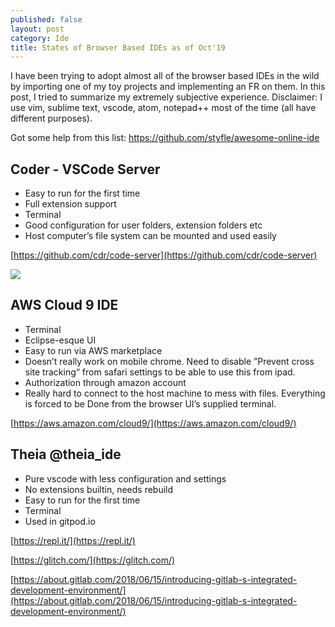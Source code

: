 ```yaml
---
published: false
layout: post
category: Ide
title: States of Browser Based IDEs as of Oct'19
---
```

I have been trying to adopt almost all of the browser based IDEs in the wild by importing one of my toy projects and implementing an FR on them. In this post, I tried to summarize my extremely subjective experience. Disclaimer: I use vim, sublime text, vscode, atom, notepad++ most of the time (all have different purposes).

Got some help from this list: <https://github.com/styfle/awesome-online-ide>

Coder - VSCode Server 
----------------------

*   Easy to run for the first time
*   Full extension support
*   Terminal
*   Good configuration for user folders, extension folders etc
*   Host computer’s file system can be mounted and used easily

[https://github.com/cdr/code-server](https://github.com/cdr/code-server)

![](api/images/qxfjXUM6JNN7/code_server_cpu_usage.png)

AWS Cloud 9 IDE
---------------

*   Terminal
*   Eclipse-esque UI
*   Easy to run via AWS marketplace
*   Doesn’t really work on mobile chrome. Need to disable ”Prevent cross site tracking“ from safari settings to be able to use this from ipad.
*   Authorization through amazon account
*   Really hard to connect to the host machine to mess with files. Everything is forced to be Done from the browser UI’s supplied terminal.

[https://aws.amazon.com/cloud9/](https://aws.amazon.com/cloud9/)

Theia @theia_ide
-----------------

*   Pure vscode with less configuration and settings
*   No extensions builtin, needs rebuild
*   Easy to run for the first time
*   Terminal
*   Used  in gitpod.io

[https://repl.it/](https://repl.it/)

[https://glitch.com/](https://glitch.com/)

[https://about.gitlab.com/2018/06/15/introducing-gitlab-s-integrated-development-environment/](https://about.gitlab.com/2018/06/15/introducing-gitlab-s-integrated-development-environment/)



<br>